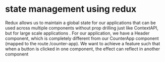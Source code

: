 # state management using redux

Redux allows us to maintain a global state for our applications that can be used across multiple components without prop drilling just like ContextAPI, but for large scale applications . For our application, we have a Header component, which is completely different from our CounterApp component (mapped to the route /counter-app). We want to achieve a feature such that when a button is clicked in one component, the effect can reflect in another component
